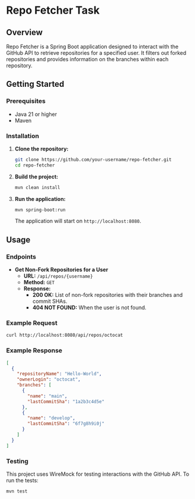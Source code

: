# Repo Fetcher Task

## Overview

Repo Fetcher is a Spring Boot application designed to interact with the GitHub API to retrieve repositories for a specified user. It filters out forked repositories and provides information on the branches within each repository.

## Getting Started

### Prerequisites

- Java 21 or higher
- Maven

### Installation

1. **Clone the repository:**

    ```bash
    git clone https://github.com/your-username/repo-fetcher.git
    cd repo-fetcher
    ```

2. **Build the project:**

    ```bash
    mvn clean install
    ```

3. **Run the application:**

    ```bash
    mvn spring-boot:run
    ```
    The application will start on `http://localhost:8080`.

## Usage

### Endpoints

- **Get Non-Fork Repositories for a User**
  - **URL:** `/api/repos/{username}`
  - **Method:** `GET`
  - **Response:**
    - **200 OK:** List of non-fork repositories with their branches and commit SHAs.
    - **404 NOT FOUND:** When the user is not found.

### Example Request

```bash
curl http://localhost:8080/api/repos/octocat
```

### Example Response

```json
[
  {
    "repositoryName": "Hello-World",
    "ownerLogin": "octocat",
    "branches": [
      {
        "name": "main",
        "lastCommitSha": "1a2b3c4d5e"
      },
      {
        "name": "develop",
        "lastCommitSha": "6f7g8h9i0j"
      }
    ]
  }
]
```

### Testing

This project uses WireMock for testing interactions with the GitHub API. To run the tests:

```bash
mvn test
```
